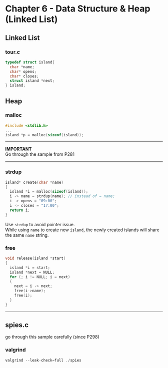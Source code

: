 # Chapter 6 - Data Structure & Heap (Linked List)

## Linked List

### tour.c

```c
typedef struct island{
  char *name;
  char* opens;
  char* closes;
  struct island *next;
} island;
```

## Heap

### malloc

```c
#include <stdlib.h>
...
island *p = malloc(sizeof(island));
```

---

**IMPORTANT**  
Go through the sample from P281

---

### strdup

```c
island* create(char *name)
{
  island *i = malloc(sizeof(island));
  i -> name = strdup(name); // instead of = name;
  i -> opens = "09:00";
  i -> closes = "17:00";
  return i;
}
```

Use `strdup` to avoid pointer issue.  
While using `name` to create new `island`, the
newly created islands will share the same `name` string.

### free

```c
void release(island *start)
{
  island *i = start;
  island *next = NULL;
  for (; i != NULL; i = next)
  {
    next = i -> next;
    free(i->name);
    free(i);
  }
}
```

---

## spies.c

go through this sample carefully (since P298)

### valgrind

```c
valgrind --leak-check=full ./spies
```
